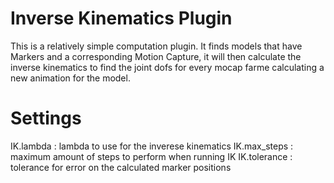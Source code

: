 Inverse Kinematics Plugin
=========================

This is a relatively simple computation plugin. It finds models that have Markers and a corresponding Motion Capture, it will then calculate the inverse
kinematics to find the joint dofs for every mocap farme calculating a new animation for the model.

# Settings

IK.lambda : lambda to use for the inverese kinematics
IK.max_steps : maximum amount of steps to perform when running IK
IK.tolerance : tolerance for error on the calculated marker positions
